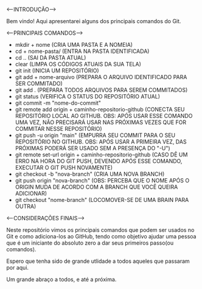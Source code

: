 <--INTRODUÇÃO-->

Bem vindo! Aqui apresentarei alguns dos principais comandos do Git.

<--PRINCIPAIS COMANDOS-->

- mkdir + nome (CRIA UMA PASTA E A NOMEIA)
- cd + nome-pasta/ (ENTRA NA PASTA IDENTIFICADA)
- cd .. (SAI DA PASTA ATUAL)
- clear (LIMPA OS CÓDIGOS ATUAIS DA SUA TELA)
- git init (INICIA UM REPOSITÓRIO)
- git add + nome-arquivo (PREPARA O ARQUIVO IDENTIFICADO PARA SER COMMITADO)
- git add . (PREPARA TODOS ARQUIVOS PARA SEREM COMMITADOS)
- git status (VERIFICA O STATUS DO REPOSITÓRIO ATUAL)
- git commit -m "nome-do-commit"
- git remote add origin + caminho-repositorio-github (CONECTA SEU REPOSITÓRIO LOCAL AO GITHUB. OBS: APÓS USAR ESSE COMANDO UMA VEZ, NÃO PRECISARÁ USAR NAS PRÓXIMAS VEZES QUE FOR COMMITAR NESSE REPOSITÓRIO)
- git push -u origin "main" (EMPURRA SEU COMMIT PARA O SEU REPOSITÓRIO NO GITHUB. OBS: APÓS USAR A PRIMEIRA VEZ, DAS PRÓXIMAS PODERÁ SER USADO SEM A PRESENÇA DO "-U")
- git remote set-url origin + caminho-repositorio-github (CASO DÊ UM ERRO NA HORA DO GIT PUSH, DEVENDO APÓS ESSE COMANDO, EXECUTAR O GIT PUSH NOVAMENTE)
- git checkout -b "nova-branch" (CRIA UMA NOVA BRANCH)
- git push origin "nova-branch" (OBS: PERCEBA QUE O NOME APÓS O ORIGIN MUDA DE ACORDO COM A BRANCH QUE VOCÊ QUEIRA ADICIONAR)
- git checkout "nome-branch" (LOCOMOVER-SE DE UMA BRAIN PARA OUTRA)

<--CONSIDERAÇÕES FINAIS-->

Neste repositório vimos os principais comandos que podem ser usados no Git e como adiciona-los ao GitHub, tendo como objetivo ajudar uma pessoa que é um iniciante do absoluto zero a dar seus primeiros passo(ou comandos). 

Espero que tenha sido de grande utlidade a todos aqueles que passaram por aqui.

Um grande abraço a todos, e até a próxima.